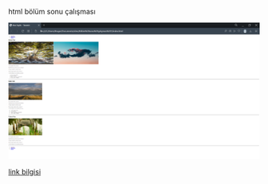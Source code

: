 html bölüm sonu çalışması



<img src="img/web sayfam.png">


[link bilgisi](http://github.com//oznurceyhan)
